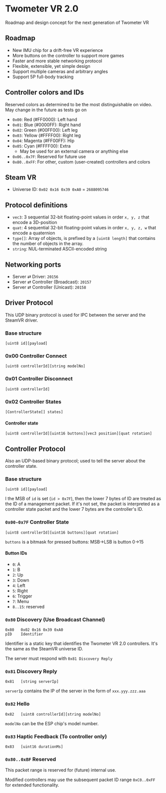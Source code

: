 
# Twometer VR 2.0
Roadmap and design concept for the next generation of Twometer VR



## Roadmap
- New IMU chip for a drift-free VR experience
- More buttons on the controller to support more games
- Faster and more stable networking protocol
- Flexible, extensible, yet simple design
- Support multiple cameras and arbitrary angles
- Support 5P full-body tracking

## Controller colors and IDs
Reserved colors as determined to be the most distinguishable on video. May change in the future as tests go on
- `0x00`: Red (#FF0000): Left hand
- `0x01`: Blue (#0000FF): Right hand
- `0x02`: Green (#00FF00): Left leg
- `0x03`: Yellow (#FFFF00): Right leg
- `0x04`: Magenta (#FF00FF): Hip
- `0x05`: Cyan (#FFFF00): Extra
  - May be used for an external camera or anything else
- `0x06..0x7F`: Reserved for future use
- `0x80..0xFF`: For other, custom (user-created) controllers and colors

## Steam VR

- Universe ID: `0x02 0x16 0x39 0xA0` = `2688095746`

## Protocol definitions

- `vec3`: 3 sequential 32-bit floating-point values in order `x, y, z` that encode a 3D-position
- `quat`: 4 sequential 32-bit floating-point values in order `x, y, z, w` that encode a quaternion
- `type[]`: Array of objects, is prefixed by a `[uint8 length]` that contains the number of objects in the array.
- `string`: NUL-terminated ASCII-encoded string

## Networking ports

- Server ⇄ Driver: `20156`
- Server ⇄ Controller (Broadcast): `20157`
- Server ⇄ Controller (Unicast): `20158`

## Driver Protocol

This UDP binary protocol is used for IPC between the server and the SteamVR driver.

### Base structure
```
[uint8 id][payload]
```



### 0x00 Controller Connect

```
[uint8 controllerId][string modelNo]
```



### 0x01 Controller Disconnect

```
[uint8 controllerId]
```



### 0x02 Controller States

```
[ControllerState[] states]
```

#### Controller state

```
[uint8 controllerId][uint16 buttons][vec3 position][quat rotation]
```



## Controller Protocol

Also an UDP-based binary protocol; used to tell the server about the controller state.

### Base structure
```
[uint8 id][payload]
```

I the MSB of `id` is set (`id > 0x7F`), then the lower 7 bytes of ID are treated as the ID of a management packet. If it's not  set, the packet is interpreted as a controller state packet and the lower 7 bytes are the controller's ID.



### `0x00-0x7F` Controller State
```
[uint8 controllerId][uint16 buttons][quat rotation]
```

`buttons` is a bitmask for pressed buttons: MSB->LSB is button 0->15

#### Button IDs

- `0`: A
- `1`: B
- `2`: Up
- `3`: Down
- `4`: Left
- `5`: Right
- `6`: Trigger
- `7`: Menu
- `8..15`: reserved



### `0x80` Discovery (Use Broadcast Channel)

```
0x80   0x02 0x16 0x39 0xA0
pID    Identifier
```

Identifier is a static key that identifies the Twometer VR 2.0 controllers. It's the same as the SteamVR universe ID.

The server must respond with `0x81 Discovery Reply`



### `0x81` Discovery Reply

```
0x81   [string serverIp]
```
 `serverIp` contains the IP of the server in the form of `xxx.yyy.zzz.aaa`



### `0x82` Hello

```
0x82   [uint8 controllerId][string modelNo]
```

`modelNo` can be the ESP chip's model number.



### `0x83` Haptic Feedback (To controller only)

```
0x83   [uint16 durationMs]
```



### `0x80..0xBF` Reserved

This packet range is reserved for (future) internal use.

Modified controllers may use the subsequent packet ID range `0xC0..0xFF` for extended functionality.